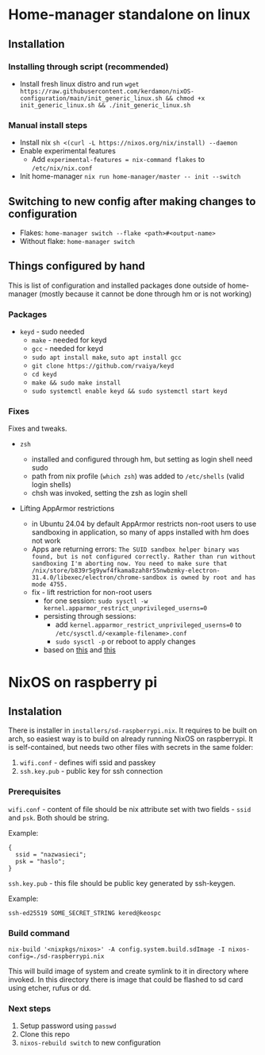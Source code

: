# Home-manager standalone on linux

## Installation

### Installing through script (recommended)

- Install fresh linux distro and run `wget https://raw.githubusercontent.com/kerdamon/nixOS-configuration/main/init_generic_linux.sh && chmod +x init_generic_linux.sh && ./init_generic_linux.sh`

### Manual install steps

- Install nix `sh <(curl -L https://nixos.org/nix/install) --daemon`
- Enable experimental features
  - Add `experimental-features = nix-command flakes` to `/etc/nix/nix.conf`
- Init home-manager `nix run home-manager/master -- init --switch`

## Switching to new config after making changes to configuration

- Flakes: `home-manager switch --flake <path>#<output-name>`
- Without flake: `home-manager switch`

## Things configured by hand
This is list of configuration and installed packages done outside of home-manager (mostly because it cannot be done through hm or is not working)

### Packages

- `keyd` - sudo needed
  - `make` - needed for keyd
  - `gcc` - needed for keyd
  - `sudo apt install make`, `suto apt install gcc`
  - `git clone https://github.com/rvaiya/keyd`
  - `cd keyd`
  - `make && sudo make install`
  - `sudo systemctl enable keyd && sudo systemctl start keyd`

### Fixes
Fixes and tweaks.

- `zsh`
  - installed and configured through hm, but setting as login shell need sudo
  - path from nix profile (`which zsh`) was added to `/etc/shells` (valid login shells)
  - chsh was invoked, setting the zsh as login shell

- Lifting AppArmor restrictions
  - in Ubuntu 24.04 by default AppArmor restricts non-root users to use sandboxing in application, so many of apps installed with hm does not work
  - Apps are returning errors: `The SUID sandbox helper binary was found, but is not configured correctly. Rather than run without sandboxing I'm aborting now. You need to make sure that /nix/store/b839r5g9ywf4fkama8zah8r55nwbzmky-electron-31.4.0/libexec/electron/chrome-sandbox is owned by root and has mode 4755.`
  - fix - lift restriction for non-root users 
    - for one session: `sudo sysctl -w kernel.apparmor_restrict_unprivileged_userns=0`
    - persisting through sessions:
      - add `kernel.apparmor_restrict_unprivileged_userns=0` to `/etc/sysctl.d/<example-filename>.conf`
      - `sudo sysctl -p` or reboot to apply changes 
    - based on [this](https://github.com/electron/electron/issues/42510#issuecomment-2171583086) and [this](https://github.com/arduino/arduino-ide/issues/2429#issuecomment-2099775010)

# NixOS on raspberry pi

## Instalation

There is installer in `installers/sd-raspberrypi.nix`. It requires to be built on arch, so easiest way is to build on already running NixOS on raspberrypi. It is self-contained, but needs two other files with secrets in the same folder:

1. `wifi.conf` - defines wifi ssid and passkey 
2. `ssh.key.pub` - public key for ssh connection

### Prerequisites

`wifi.conf` - content of file should be nix attribute set with two fields - `ssid` and `psk`. Both should be string.

Example:
```
{
  ssid = "nazwasieci";
  psk = "haslo";
}
```

`ssh.key.pub` - this file should be public key generated by ssh-keygen.

Example:
```
ssh-ed25519 SOME_SECRET_STRING kered@keospc
```

### Build command

`nix-build '<nixpkgs/nixos>' -A config.system.build.sdImage -I nixos-config=./sd-raspberrypi.nix`

This will build image of system and create symlink to it in directory where invoked. In this directory there is image that could be flashed to sd card using etcher, rufus or dd.

### Next steps

1. Setup password using `passwd`
2. Clone this repo
3. `nixos-rebuild switch` to new configuration
